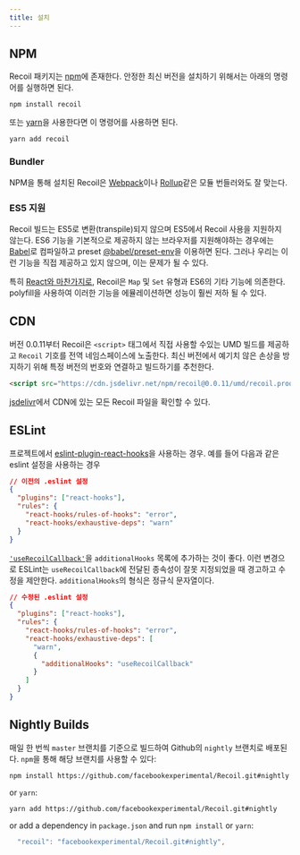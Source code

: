 ```yaml
---
title: 설치
---
```


## NPM

Recoil 패키지는 <a href="https://www.npmjs.com/get-npm" target="_blank">npm</a>에 존재한다. 안정한 최신 버전을 설치하기 위해서는 아래의 명령어를 실행하면 된다.

```shell
npm install recoil
```

또는 <a href="https://classic.yarnpkg.com/en/docs/install/" target="_blank">yarn</a>을 사용한다면 이 명령어를 사용하면 된다.

```shell
yarn add recoil
```

### Bundler

NPM을 통해 설치된 Recoil은 [Webpack](https://webpack.js.org/)이나 [Rollup](https://rollupjs.org/)같은 모듈 번들러와도 잘 맞는다.

### ES5 지원

Recoil 빌드는 ES5로 변환(transpile)되지 않으며 ES5에서 Recoil 사용을 지원하지 않는다. ES6 기능을 기본적으로 제공하지 않는 브라우저를 지원해야하는 경우에는 [Babel](https://babeljs.io/)로 컴파일하고 preset [@babel/preset-env](https://babeljs.io/docs/en/babel-preset-env)을 이용하면 된다. 그러나 우리는 이런 기능을 직접 제공하고 있지 않으며, 이는 문제가 될 수 있다.

특히 [React와 마찬가지로](https://reactjs.org/docs/javascript-environment-requirements.html), Recoil은 `Map` 및 `Set` 유형과 ES6의 기타 기능에 의존한다. polyfill을 사용하여 이러한 기능을 에뮬레이션하면 성능이 훨씬 저하 될 수 있다.

## CDN

버전 0.0.11부터 Recoil은 `<script>` 태그에서 직접 사용할 수있는 UMD 빌드를 제공하고 `Recoil` 기호를 전역 네임스페이스에 노출한다. 최신 버전에서 예기치 않은 손상을 방지하기 위해 특정 버전의 번호와 연결하고 빌드하기를 추천한다.

```html
<script src="https://cdn.jsdelivr.net/npm/recoil@0.0.11/umd/recoil.production.js"></script>
```

[jsdelivr](https://www.jsdelivr.com/package/npm/recoil)에서 CDN에 있는 모든 Recoil 파일을 확인할 수 있다.

## ESLint

프로젝트에서 [eslint-plugin-react-hooks](https://www.npmjs.com/package/eslint-plugin-react-hooks)을 사용하는 경우. 예를 들어 다음과 같은 eslint 설정을 사용하는 경우

```json
// 이전의 .eslint 설정
{
  "plugins": ["react-hooks"],
  "rules": {
    "react-hooks/rules-of-hooks": "error",
    "react-hooks/exhaustive-deps": "warn"
  }
}
```

[`'useRecoilCallback'`](docs/api-reference/core/useRecoilCallback)을 `additionalHooks` 목록에 추가하는 것이 좋다. 이런 변경으로 ESLint는 `useRecoilCallback`에 전달된 종속성이 잘못 지정되었을 때 경고하고 수정을 제안한다. `additionalHooks`의 형식은 정규식 문자열이다.

```json
// 수정된 .eslint 설정
{
  "plugins": ["react-hooks"],
  "rules": {
    "react-hooks/rules-of-hooks": "error",
    "react-hooks/exhaustive-deps": [
      "warn",
      {
        "additionalHooks": "useRecoilCallback"
      }
    ]
  }
}
```

## Nightly Builds

매일 한 번씩 `master` 브랜치를 기준으로 빌드하여 Github의 `nightly` 브랜치로 배포된다. `npm`을 통해 해당 브랜치를 사용할 수 있다:

```shell
npm install https://github.com/facebookexperimental/Recoil.git#nightly
```

 or `yarn`:
 ```shell
 yarn add https://github.com/facebookexperimental/Recoil.git#nightly
 ```
  or add a dependency in `package.json` and run `npm install` or `yarn`:
```js
  "recoil": "facebookexperimental/Recoil.git#nightly",
```
